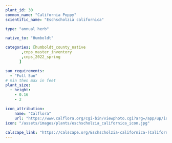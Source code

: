 ```yaml
---
plant_id: 30
common_name: "California Poppy"
scientific_name: "Eschscholzia californica"

type: "annual herb"

native_to: "Humboldt"

categories: [humboldt_county_native
       ,cnps_master_inventory
       ,cnps_2022_spring
      ]

sun_requirements:
  - "Full Sun"
# min then max in feet
plant_size:
  - height: 
    - 0.16
    - 2

icon_attribution: 
    name: "Calflora"
    url: "https://www.calflora.org/cgi-bin/viewphoto.cgi?arg=/app/up/io/98/io29688-2.jpg" 
icon: "/assets/images/plants/eschscholzia_californica_icon.jpg"
 
calscape_link: "https://calscape.org/Eschscholzia-californica-(California-Poppy)"
---
```



